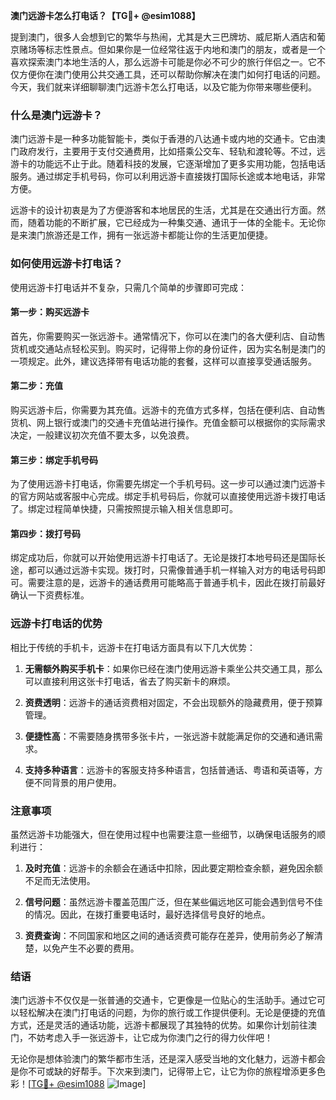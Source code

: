 **澳门远游卡怎么打电话？【TG💪+ @esim1088】**

提到澳门，很多人会想到它的繁华与热闹，尤其是大三巴牌坊、威尼斯人酒店和葡京赌场等标志性景点。但如果你是一位经常往返于内地和澳门的朋友，或者是一个喜欢探索澳门本地生活的人，那么远游卡可能是你必不可少的旅行伴侣之一。它不仅方便你在澳门使用公共交通工具，还可以帮助你解决在澳门如何打电话的问题。今天，我们就来详细聊聊澳门远游卡怎么打电话，以及它能为你带来哪些便利。

### 什么是澳门远游卡？

澳门远游卡是一种多功能智能卡，类似于香港的八达通卡或内地的交通卡。它由澳门政府发行，主要用于支付交通费用，比如搭乘公交车、轻轨和渡轮等。不过，远游卡的功能远不止于此。随着科技的发展，它逐渐增加了更多实用功能，包括电话服务。通过绑定手机号码，你可以利用远游卡直接拨打国际长途或本地电话，非常方便。

远游卡的设计初衷是为了方便游客和本地居民的生活，尤其是在交通出行方面。然而，随着功能的不断扩展，它已经成为一种集交通、通讯于一体的全能卡。无论你是来澳门旅游还是工作，拥有一张远游卡都能让你的生活更加便捷。

### 如何使用远游卡打电话？

使用远游卡打电话并不复杂，只需几个简单的步骤即可完成：

#### 第一步：购买远游卡

首先，你需要购买一张远游卡。通常情况下，你可以在澳门的各大便利店、自动售货机或交通站点轻松买到。购买时，记得带上你的身份证件，因为实名制是澳门的一项规定。此外，建议选择带有电话功能的套餐，这样可以直接享受通话服务。

#### 第二步：充值

购买远游卡后，你需要为其充值。远游卡的充值方式多样，包括在便利店、自动售货机、网上银行或澳门的交通卡充值站进行操作。充值金额可以根据你的实际需求决定，一般建议初次充值不要太多，以免浪费。

#### 第三步：绑定手机号码

为了使用远游卡打电话，你需要先绑定一个手机号码。这一步可以通过澳门远游卡的官方网站或客服中心完成。绑定手机号码后，你就可以直接使用远游卡拨打电话了。绑定过程简单快捷，只需按照提示输入相关信息即可。

#### 第四步：拨打号码

绑定成功后，你就可以开始使用远游卡打电话了。无论是拨打本地号码还是国际长途，都可以通过远游卡实现。拨打时，只需像普通手机一样输入对方的电话号码即可。需要注意的是，远游卡的通话费用可能略高于普通手机卡，因此在拨打前最好确认一下资费标准。

### 远游卡打电话的优势

相比于传统的手机卡，远游卡在打电话方面具有以下几大优势：

1. **无需额外购买手机卡**：如果你已经在澳门使用远游卡乘坐公共交通工具，那么可以直接利用这张卡打电话，省去了购买新卡的麻烦。
   
2. **资费透明**：远游卡的通话资费相对固定，不会出现额外的隐藏费用，便于预算管理。
   
3. **便捷性高**：不需要随身携带多张卡片，一张远游卡就能满足你的交通和通讯需求。
   
4. **支持多种语言**：远游卡的客服支持多种语言，包括普通话、粤语和英语等，方便不同背景的用户使用。

### 注意事项

虽然远游卡功能强大，但在使用过程中也需要注意一些细节，以确保电话服务的顺利进行：

1. **及时充值**：远游卡的余额会在通话中扣除，因此要定期检查余额，避免因余额不足而无法使用。
   
2. **信号问题**：虽然远游卡覆盖范围广泛，但在某些偏远地区可能会遇到信号不佳的情况。因此，在拨打重要电话时，最好选择信号良好的地点。
   
3. **资费查询**：不同国家和地区之间的通话资费可能存在差异，使用前务必了解清楚，以免产生不必要的费用。

### 结语

澳门远游卡不仅仅是一张普通的交通卡，它更像是一位贴心的生活助手。通过它可以轻松解决在澳门打电话的问题，为你的旅行或工作提供便利。无论是便捷的充值方式，还是灵活的通话功能，远游卡都展现了其独特的优势。如果你计划前往澳门，不妨考虑入手一张远游卡，让它成为你澳门之行的得力伙伴吧！

无论你是想体验澳门的繁华都市生活，还是深入感受当地的文化魅力，远游卡都会是你不可或缺的好帮手。下次来到澳门，记得带上它，让它为你的旅程增添更多色彩！[[TG💪+ @esim1088](https://t.me/s/esim1088) ![Image](https://i.postimg.cc/4NQfJmqS/Snipaste-2025-05-13-00-14-12.png)]